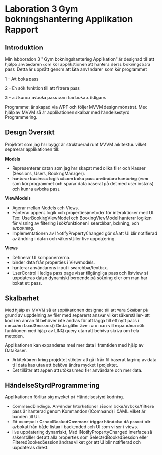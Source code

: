 # Laboration 3 Gym bokningshantering Applikation Rapport
## Introduktion
Min labboration 3 " Gym bokningshantering Applikation" är designad till att hjälpa användaren som kör applikationen att hantera deras bokningsbara pass.
Detta är uppnått genom att låta användaren som kör programmet

1 - Att boka pass

2 - En sök funktion till att filtrera pass

3 - att kunna avboka pass som har bokats tidigare.

Programmet är skapad via WPF och följer MVVM design mönstret. Med hjälp av MVVM så är applikationen skalbar med händelsestyrd Programmering.

## Design Översikt
Projektet som jag har byggt är struktuerad runt MVVM arkitektur. vilket separerar applikationen till:

**Models**
- Representerar datan som jag har skapat med olika filer och klasser (Sessions, Users, BookingManager).
- hanterar business logik såsom boka pass användare hantering (vem som kör programmet och sparar data baserat på det med user instans) och kunna avboka pass.

**ViewModels** 
- Agerar mellan Models och Views.
- Hanterar appens logik och properties/metoder för interaktioner med UI. Tex: UserBookingViewModel och BookingViewModel hanterar logiken för visning av filtering i sökfunktionen i searchbar, bokning, och avbokning.
- Implementationen av INotifyPropertyChanged gör så att UI blir notifierad av ändring i datan och säkerställer live uppdatering.

**Views**
  - Definerar UI komponenterna.
  - binder data från properties i Viewmodels.
  - hanterar användarens input i searchbar/textbox.
  - UserControl i lediga pass page visar tillgängliga pass och listview så uppdateras datan dynamiskt beroende på sökning eller om man har bokat ett pass.

## Skalbarhet
  Med hjälp av MVVM så är applikationen designad till att vara Skalbar på grund av uppdelning av filer med separerat ansvar vilket säkerställer-
  att kod i en annan fil behöver inte ändras för att lägga till ett nytt pass i metoden LoadSessions()
  Detta gäller även om man vill expandera sök funktionen med hjälp av LINQ query utan att behöva skriva om hela metoden.

Applikationen kan expanderas med mer data i framtiden med hjälp av DataBaser.
- Arkitekturen kring projektet stödjer att gå ifrån fil baserat lagring av data till data bas utan att behöva ändra mycket i projektet.
- Det tillåter att appen att utökas med fler användare och mer data.

## HändelseStyrdProgrammering
Applikationen förlitar sig mycket på Händelsestyrd kodning.
- CommandBindings: Användar Interkationer såsom boka/avboka/filtrera pass är hanterad genom Kommandon (ICommand) i XAML vilket är bunden till UI.
- Ett exempel : CancelBookedCommand triggar händelse då passet blir avbokat från både listan i backended och UI som vi ser i views.
- live uppdatering dynamiskt, Med INotifyPropertyChanged interface så säkerställer det att alla properties som SelectedBookedSession eller FilteredBookedSession ändras vilket gör att UI blir notifierad och uppdateras direkt.
